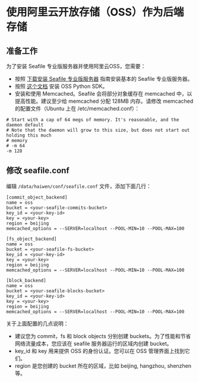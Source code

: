 # 使用阿里云开放存储（OSS）作为后端存储

## 准备工作

为了安装 Seafile 专业版服务器并使用阿里云OSS，您需要：

- 按照 [下载安装 Seafile 专业版服务器](download_and_setup_seafile_professional_server.md) 指南安装基本的 Seafile 专业版服务器。
- 按照 [这个文档](https://docs.aliyun.com/?spm=5176.383663.9.4.fTwNdK#/pub/oss/sdk/sdk-download&python) 安装 OSS Python SDK。
- 安装和使用 Memcached。Seafile 会将部分对象缓存在 memcached 中，以提高性能。建议至少给 memcached 分配 128MB 内存。请修改 memcached 的配置文件（Ubuntu 上在 /etc/memcached.conf）：

```
# Start with a cap of 64 megs of memory. It's reasonable, and the daemon default
# Note that the daemon will grow to this size, but does not start out holding this much
# memory
# -m 64
-m 128

```

## 修改 seafile.conf

编辑 `/data/haiwen/conf/seafile.conf` 文件，添加下面几行：

```
[commit_object_backend]
name = oss
bucket = <your-seafile-commits-bucket>
key_id = <your-key-id>
key = <your-key>
region = beijing
memcached_options = --SERVER=localhost --POOL-MIN=10 --POOL-MAX=100

[fs_object_backend]
name = oss
bucket = <your-seafile-fs-bucket>
key_id = <your-key-id>
key = <your-key>
region = beijing
memcached_options = --SERVER=localhost --POOL-MIN=10 --POOL-MAX=100

[block_backend]
name = oss
bucket = <your-seafile-blocks-bucket>
key_id = <your-key-id>
key = <your-key>
region = beijing
memcached_options = --SERVER=localhost --POOL-MIN=10 --POOL-MAX=100
```

关于上面配置的几点说明：
* 建议您为 commit，fs 和 block objects 分别创建 buckets。为了性能和节省网络流量成本，您应该在 seafile 服务器运行的区域内创建 bucket。
* key_id 和 key 用来提供 OSS 的身份认证。您可以在 OSS 管理界面上找到它们。
* region 是您创建的 bucket 所在的区域，比如 beijing, hangzhou, shenzhen 等。

